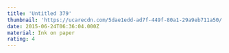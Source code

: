 ```yaml
---
title: 'Untitled 379'
thumbnail: 'https://ucarecdn.com/5dae1edd-ad7f-449f-80a1-29a9eb711a50/'
date: 2015-06-24T06:36:04.000Z
material: Ink on paper
rating: 4
---
```


